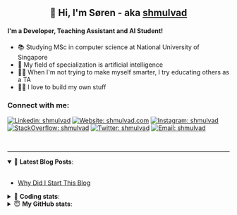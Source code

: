 <h2 align="center">
	👋 Hi, I'm Søren - aka <a href="https://shmulvad.com">shmulvad</a>
</h2>

#### I'm a Developer, Teaching Assistant and AI Student!
- 📚 Studying MSc in computer science at National University of Singapore
- 🧠 My field of specialization is artificial intelligence
- 👨‍🏫 When I'm not trying to make myself smarter, I try educating others as a TA
- 👨‍💻 I love to build my own stuff

### Connect with me:

[![Linkedin: shmulvad](https://img.shields.io/badge/shmulvad-blue?style=flat&logo=Linkedin&logoColor=white)][linkedin]
[![Website: shmulvad.com](https://img.shields.io/badge/shmulvad.com-47CCCC?&style=flat&logo=Google-Chrome&logoColor=white)][website]
[![Instagram: shmulvad](https://img.shields.io/badge/-@shmulvad-purple?style=flat&logo=Instagram&logoColor=white)][instagram]
[![StackOverflow: shmulvad](https://img.shields.io/badge/shmulvad-FE7A16?style=flat&logo=stack-overflow&logoColor=white)][stackOverflow]
[![Twitter: shmulvad](https://img.shields.io/badge/@shmulvad-1ca0f1?style=flat&logo=twitter&logoColor=white)][twitter]
[![Email: shmulvad](https://img.shields.io/badge/shmulvad-D14836?style=flat&logo=gmail&logoColor=white)][mail]

<br />

---

<details open>
 <summary>📕 <b>Latest Blog Posts</b>: </summary>

<br>

<!-- BLOG-POST-LIST:START -->
- [Why Did I Start This Blog](https://shmulvad.com/blog/why-did-start-this-blog)
<!-- BLOG-POST-LIST:END -->

</details>

<!-- --- -->

<details>
 <summary>🤖 <b>Coding stats</b>: </summary>

<br>

<!--START_SECTION:waka-->
**I'm a Night 🦉** 

```text
🌞 Morning    90 commits     ██░░░░░░░░░░░░░░░░░░░░░░░   8.51% 
🌆 Daytime    407 commits    █████████░░░░░░░░░░░░░░░░   38.47% 
🌃 Evening    353 commits    ████████░░░░░░░░░░░░░░░░░   33.36% 
🌙 Night      208 commits    █████░░░░░░░░░░░░░░░░░░░░   19.66%

```


📊 **This Week I Spent My Time On** 

```text
💬 Programming Languages: 
Python                   13 hrs 52 mins      ████████████████████░░░░░   79.68% 
Other                    2 hrs 56 mins       ████░░░░░░░░░░░░░░░░░░░░░   16.86% 
HTML                     12 mins             ░░░░░░░░░░░░░░░░░░░░░░░░░   1.24% 
JavaScript               5 mins              ░░░░░░░░░░░░░░░░░░░░░░░░░   0.56% 
Git Config               3 mins              ░░░░░░░░░░░░░░░░░░░░░░░░░   0.38%

🔥 Editors: 
VS Code                  14 hrs 23 mins      ████████████████████░░░░░   82.62% 
Zsh                      2 hrs 50 mins       ████░░░░░░░░░░░░░░░░░░░░░   16.36% 
Sublime Text             10 mins             ░░░░░░░░░░░░░░░░░░░░░░░░░   1.02%

🐱‍💻 Projects: 
benchmark                12 hrs 24 mins      █████████████████░░░░░░░░   71.29% 
smiley-endpoint          1 hr 25 mins        ██░░░░░░░░░░░░░░░░░░░░░░░   8.18% 
Terminal                 1 hr 21 mins        ██░░░░░░░░░░░░░░░░░░░░░░░   7.82% 
cpbook-code              53 mins             █░░░░░░░░░░░░░░░░░░░░░░░░   5.08% 
demo                     30 mins             ░░░░░░░░░░░░░░░░░░░░░░░░░   2.93%

```


 Last Updated on 17/09/2021
<!--END_SECTION:waka-->

</details>

<!-- --- -->

<details>
 <summary>😇 <b>My GitHub stats</b>: </summary>

<br>

<img align="left" alt="shmulvad's Github Stats" src="https://github-readme-stats.vercel.app/api?username=shmulvad&show_icons=true&hide_border=true" />

</details>



[website]: https://shmulvad.com
[twitter]: https://twitter.com/shmulvad
[linkedin]: https://linkedin.com/in/shmulvad
[instagram]: https://instagram.com/shmulvad
[stackOverflow]: https://stackoverflow.com/users/9248793/shmulvad
[mail]: mailto:shmulvad@gmail.com
[github]: https://github.com/shmulvad
